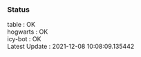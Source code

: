 ### Status


table : OK  
hogwarts : OK  
icy-bot : OK  
Latest Update : 2021-12-08 10:08:09.135442
